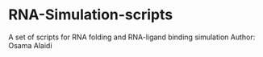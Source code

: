# RNA-Simulation-scripts
A set of scripts for RNA folding and RNA-ligand binding simulation
Author: Osama Alaidi
